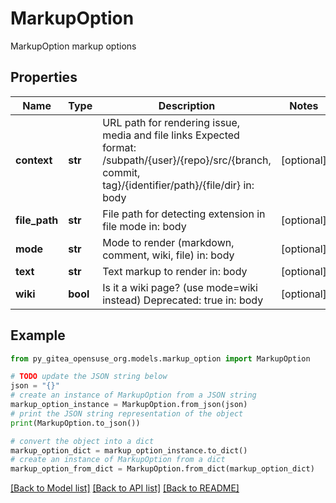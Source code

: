 # MarkupOption

MarkupOption markup options

## Properties

Name | Type | Description | Notes
------------ | ------------- | ------------- | -------------
**context** | **str** | URL path for rendering issue, media and file links Expected format: /subpath/{user}/{repo}/src/{branch, commit, tag}/{identifier/path}/{file/dir}  in: body | [optional] 
**file_path** | **str** | File path for detecting extension in file mode  in: body | [optional] 
**mode** | **str** | Mode to render (markdown, comment, wiki, file)  in: body | [optional] 
**text** | **str** | Text markup to render  in: body | [optional] 
**wiki** | **bool** | Is it a wiki page? (use mode&#x3D;wiki instead)  Deprecated: true in: body | [optional] 

## Example

```python
from py_gitea_opensuse_org.models.markup_option import MarkupOption

# TODO update the JSON string below
json = "{}"
# create an instance of MarkupOption from a JSON string
markup_option_instance = MarkupOption.from_json(json)
# print the JSON string representation of the object
print(MarkupOption.to_json())

# convert the object into a dict
markup_option_dict = markup_option_instance.to_dict()
# create an instance of MarkupOption from a dict
markup_option_from_dict = MarkupOption.from_dict(markup_option_dict)
```
[[Back to Model list]](../README.md#documentation-for-models) [[Back to API list]](../README.md#documentation-for-api-endpoints) [[Back to README]](../README.md)



